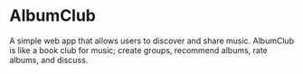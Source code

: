 # AlbumClub

A simple web app that allows users to discover and share music. AlbumClub is like a book club for music; create groups, recommend albums, rate albums, and discuss.
